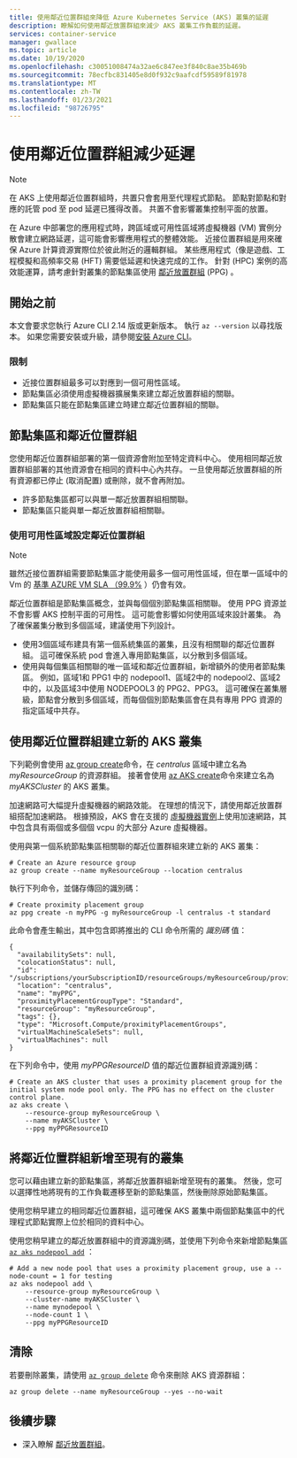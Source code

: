 ```yaml
---
title: 使用鄰近位置群組來降低 Azure Kubernetes Service (AKS) 叢集的延遲
description: 瞭解如何使用鄰近放置群組來減少 AKS 叢集工作負載的延遲。
services: container-service
manager: gwallace
ms.topic: article
ms.date: 10/19/2020
ms.openlocfilehash: c30051008474a32ae6c847ee3f840c8ae35b469b
ms.sourcegitcommit: 78ecfbc831405e8d0f932c9aafcdf59589f81978
ms.translationtype: MT
ms.contentlocale: zh-TW
ms.lasthandoff: 01/23/2021
ms.locfileid: "98726795"
---
```

# <a name="reduce-latency-with-proximity-placement-groups"></a>使用鄰近位置群組減少延遲

> [!Note]
> 在 AKS 上使用鄰近位置群組時，共置只會套用至代理程式節點。 節點對節點和對應的託管 pod 至 pod 延遲已獲得改善。 共置不會影響叢集控制平面的放置。

在 Azure 中部署您的應用程式時，跨區域或可用性區域將虛擬機器 (VM) 實例分散會建立網路延遲，這可能會影響應用程式的整體效能。 近接位置群組是用來確保 Azure 計算資源實際位於彼此附近的邏輯群組。 某些應用程式（像是遊戲、工程模擬和高頻率交易 (HFT) 需要低延遲和快速完成的工作。 針對 (HPC) 案例的高效能運算，請考慮針對叢集的節點集區使用 [鄰近放置群組](../virtual-machines/co-location.md#proximity-placement-groups) (PPG) 。

## <a name="before-you-begin"></a>開始之前

本文會要求您執行 Azure CLI 2.14 版或更新版本。 執行 `az --version` 以尋找版本。 如果您需要安裝或升級，請參閱[安裝 Azure CLI][azure-cli-install]。

### <a name="limitations"></a>限制

* 近接位置群組最多可以對應到一個可用性區域。
* 節點集區必須使用虛擬機器擴展集來建立鄰近放置群組的關聯。
* 節點集區只能在節點集區建立時建立鄰近位置群組的關聯。

## <a name="node-pools-and-proximity-placement-groups"></a>節點集區和鄰近位置群組

您使用鄰近位置群組部署的第一個資源會附加至特定資料中心。 使用相同鄰近放置群組部署的其他資源會在相同的資料中心內共存。 一旦使用鄰近放置群組的所有資源都已停止 (取消配置) 或刪除，就不會再附加。

* 許多節點集區都可以與單一鄰近放置群組相關聯。
* 節點集區只能與單一鄰近放置群組相關聯。

### <a name="configure-proximity-placement-groups-with-availability-zones"></a>使用可用性區域設定鄰近位置群組

> [!NOTE]
> 雖然近接位置群組需要節點集區才能使用最多一個可用性區域，但在單一區域中的 Vm 的 [基準 AZURE VM SLA （99.9%](https://azure.microsoft.com/support/legal/sla/virtual-machines/v1_9/) ）仍會有效。

鄰近位置群組是節點集區概念，並與每個個別節點集區相關聯。 使用 PPG 資源並不會影響 AKS 控制平面的可用性。 這可能會影響如何使用區域來設計叢集。 為了確保叢集分散到多個區域，建議使用下列設計。

* 使用3個區域布建具有第一個系統集區的叢集，且沒有相關聯的鄰近位置群組。 這可確保系統 pod 會進入專用節點集區，以分散到多個區域。
* 使用與每個集區相關聯的唯一區域和鄰近位置群組，新增額外的使用者節點集區。 例如，區域1和 PPG1 中的 nodepool1、區域2中的 nodepool2、區域2中的，以及區域3中使用 NODEPOOL3 的 PPG2、PPG3。 這可確保在叢集層級，節點會分散到多個區域，而每個個別節點集區會在具有專用 PPG 資源的指定區域中共存。

## <a name="create-a-new-aks-cluster-with-a-proximity-placement-group"></a>使用鄰近位置群組建立新的 AKS 叢集

下列範例會使用 [az group create][az-group-create]命令，在 *centralus* 區域中建立名為 *myResourceGroup* 的資源群組。 接著會使用 [az AKS create][az-aks-create]命令來建立名為 *myAKSCluster* 的 AKS 叢集。

加速網路可大幅提升虛擬機器的網路效能。 在理想的情況下，請使用鄰近放置群組搭配加速網路。 根據預設，AKS 會在支援的 [虛擬機器實例](../virtual-network/create-vm-accelerated-networking-cli.md?toc=/azure/virtual-machines/linux/toc.json#limitations-and-constraints)上使用加速網路，其中包含具有兩個或多個個 vcpu 的大部分 Azure 虛擬機器。

使用與第一個系統節點集區相關聯的鄰近位置群組來建立新的 AKS 叢集：

```azurecli-interactive
# Create an Azure resource group
az group create --name myResourceGroup --location centralus
```
執行下列命令，並儲存傳回的識別碼：

```azurecli-interactive
# Create proximity placement group
az ppg create -n myPPG -g myResourceGroup -l centralus -t standard
```

此命令會產生輸出，其中包含即將推出的 CLI 命令所需的 *識別碼* 值：

```output
{
  "availabilitySets": null,
  "colocationStatus": null,
  "id": "/subscriptions/yourSubscriptionID/resourceGroups/myResourceGroup/providers/Microsoft.Compute/proximityPlacementGroups/myPPG",
  "location": "centralus",
  "name": "myPPG",
  "proximityPlacementGroupType": "Standard",
  "resourceGroup": "myResourceGroup",
  "tags": {},
  "type": "Microsoft.Compute/proximityPlacementGroups",
  "virtualMachineScaleSets": null,
  "virtualMachines": null
}
```

在下列命令中，使用 *myPPGResourceID* 值的鄰近位置群組資源識別碼：

```azurecli-interactive
# Create an AKS cluster that uses a proximity placement group for the initial system node pool only. The PPG has no effect on the cluster control plane.
az aks create \
    --resource-group myResourceGroup \
    --name myAKSCluster \
    --ppg myPPGResourceID
```

## <a name="add-a-proximity-placement-group-to-an-existing-cluster"></a>將鄰近位置群組新增至現有的叢集

您可以藉由建立新的節點集區，將鄰近放置群組新增至現有的叢集。 然後，您可以選擇性地將現有的工作負載遷移至新的節點集區，然後刪除原始節點集區。

使用您稍早建立的相同鄰近位置群組，這可確保 AKS 叢集中兩個節點集區中的代理程式節點實際上位於相同的資料中心。

使用您稍早建立的鄰近放置群組中的資源識別碼，並使用下列命令來新增節點集區 [`az aks nodepool add`][az-aks-nodepool-add] ：

```azurecli-interactive
# Add a new node pool that uses a proximity placement group, use a --node-count = 1 for testing
az aks nodepool add \
    --resource-group myResourceGroup \
    --cluster-name myAKSCluster \
    --name mynodepool \
    --node-count 1 \
    --ppg myPPGResourceID
```

## <a name="clean-up"></a>清除

若要刪除叢集，請使用 [`az group delete`][az-group-delete] 命令來刪除 AKS 資源群組：

```azurecli-interactive
az group delete --name myResourceGroup --yes --no-wait
```

## <a name="next-steps"></a>後續步驟

* 深入瞭解 [鄰近放置群組][proximity-placement-groups]。

<!-- LINKS - Internal -->
[azure-ad-rbac]: azure-ad-rbac.md
[aks-tutorial-prepare-app]: ./tutorial-kubernetes-prepare-app.md
[azure-cli-install]: /cli/azure/install-azure-cli
[az-aks-get-upgrades]: /cli/azure/aks#az-aks-get-upgrades
[az-aks-upgrade]: /cli/azure/aks#az-aks-upgrade
[az-aks-show]: /cli/azure/aks#az-aks-show
[nodepool-upgrade]: use-multiple-node-pools.md#upgrade-a-node-pool
[az-extension-add]: /cli/azure/extension#az-extension-add
[az-extension-update]: /cli/azure/extension#az-extension-update
[proximity-placement-groups]: ../virtual-machines/co-location.md#proximity-placement-groups
[az-aks-create]: /cli/azure/aks#az-aks-create
[system-pool]: ./use-system-pools.md
[az-aks-nodepool-add]: /cli/azure/aks/nodepool?view=azure-cli-latest#az-aks-nodepool-add
[az-aks-create]: /cli/azure/aks#az-aks-create
[az-group-create]: /cli/azure/group#az-group-create
[az-group-delete]: /cli/azure/group#az-group-delete